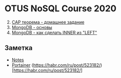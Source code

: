 # OTUS NoSQL Course 2020

2. [CAP теорема - домашнее задание](./002_CAP_THEOREM.md)
3. [MongoDB - основы](./003_MONGODB.md)
4. [MongoDB - как сделать INNER из "LEFT"](./004_MONGODB_JOIN.md)


## Заметка

- [Notes](./000_NOTES.md) 
- [Portainer](./101_PORTAINER.md) (https://habr.com/ru/post/523182/)[https://habr.com/ru/post/523182/]